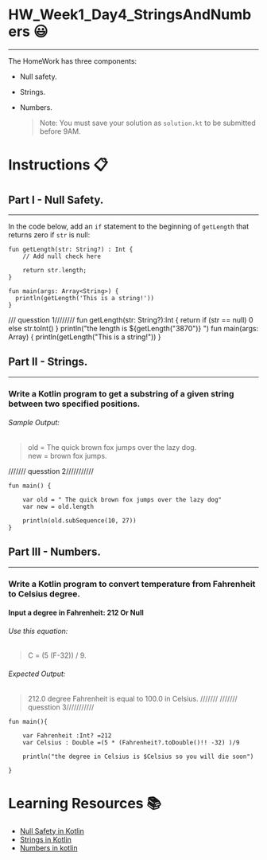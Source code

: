 # HW_Week1_Day4_StringsAndNumbers 😃
---
The HomeWork has three components:
- Null safety.
- Strings.
- Numbers.

    > Note: You must save your solution as `solution.kt` to be submitted before 9AM.
# Instructions 📋

## Part I - Null Safety.
---
In the code below, add an `if` statement to the beginning of `getLength` that
returns zero if `str` is null:

<?code-excerpt "null_safety_codelab/bin/type_promotion.dart" replace="/.*if\ \(.*\n.*\n.*//g"?>
```dart:run-dartpad:ga_id-null_checking:null_safety-true
fun getLength(str: String?) : Int {
    // Add null check here
    
    return str.length;
}

fun main(args: Array<String>) {
  println(getLength('This is a string!'))
}
```
/// quesstion 1////////
fun getLength(str: String?):Int {
return if (str == null) 0 else str.toInt()
}
println("the length is ${getLength("3870")} ")
fun main(args: Array<String>) {
println(getLength("This is a string!"))
}




## Part II - Strings.
---
###  Write a Kotlin program to get a substring of a given string between two specified positions.
###### Sample Output:

> old = The quick brown fox jumps over the lazy dog.                                                            
new = brown fox jumps.

/////// quesstion 2///////////

    fun main() {

        var old = " The quick brown fox jumps over the lazy dog"
        var new = old.length

        println(old.subSequence(10, 27))
    }







## Part III - Numbers.
---
###  Write a Kotlin program to convert temperature from Fahrenheit to Celsius degree.
#### Input a degree in Fahrenheit: 212 Or Null

###### Use this equation:
>  C = (5 (F-32)) / 9.
###### Expected Output:

> 212.0 degree Fahrenheit is equal to 100.0 in Celsius.
///////  /////// quesstion 3///////////

    fun main(){

        var Fahrenheit :Int? =212
        var Celsius : Double =(5 * (Fahrenheit?.toDouble()!! -32) )/9

        println("the degree in Celsius is $Celsius so you will die soon")

    }







# Learning Resources  📚
* [Null Safety in Kotlin](https://kotlinlang.org/docs/reference/null-safety.html)
* [Strings in Kotlin](https://www.w3schools.com/kotlin/kotlin_strings.php)
* [Numbers in kotlin](https://kotlinlang.org/docs/basic-types.html#floating-point-types)
